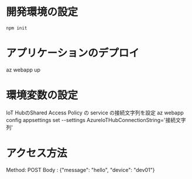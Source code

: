 # 開発環境の設定

```
npm init
```

# アプリケーションのデプロイ
az webapp up

# 環境変数の設定
IoT HubのShared Access Policy の service の接続文字列を設定
az webapp config appsettings set --settings AzureIoTHubConnectionString='接続文字列'
 
# アクセス方法

Method: POST
Body :
 {"message": "hello", "device": "dev01"}

